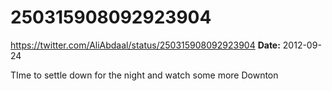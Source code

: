 # 250315908092923904
https://twitter.com/AliAbdaal/status/250315908092923904
**Date:** 2012-09-24

TIme to settle down for the night and watch some more Downton
